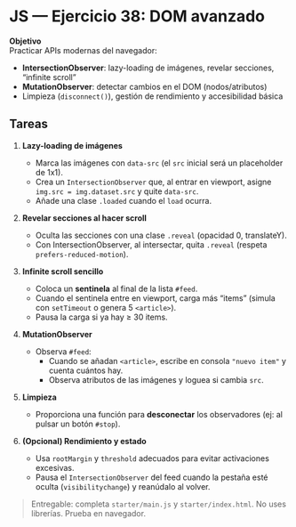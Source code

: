 # JS — Ejercicio 38: DOM avanzado

**Objetivo**  
Practicar APIs modernas del navegador:

- **IntersectionObserver**: lazy-loading de imágenes, revelar secciones, “infinite scroll”
- **MutationObserver**: detectar cambios en el DOM (nodos/atributos)
- Limpieza (`disconnect()`), gestión de rendimiento y accesibilidad básica

## Tareas

1. **Lazy-loading de imágenes**

   - Marca las imágenes con `data-src` (el `src` inicial será un placeholder de 1x1).
   - Crea un `IntersectionObserver` que, al entrar en viewport, asigne `img.src = img.dataset.src` y quite `data-src`.
   - Añade una clase `.loaded` cuando el `load` ocurra.

2. **Revelar secciones al hacer scroll**

   - Oculta las secciones con una clase `.reveal` (opacidad 0, translateY).
   - Con IntersectionObserver, al intersectar, quita `.reveal` (respeta `prefers-reduced-motion`).

3. **Infinite scroll sencillo**

   - Coloca un **sentinela** al final de la lista `#feed`.
   - Cuando el sentinela entre en viewport, carga más “items” (simula con `setTimeout` o genera 5 `<article>`).
   - Pausa la carga si ya hay ≥ 30 items.

4. **MutationObserver**

   - Observa `#feed`:
     - Cuando se añadan `<article>`, escribe en consola `"nuevo item"` y cuenta cuántos hay.
     - Observa atributos de las imágenes y loguea si cambia `src`.

5. **Limpieza**

   - Proporciona una función para **desconectar** los observadores (ej: al pulsar un botón `#stop`).

6. **(Opcional) Rendimiento y estado**
   - Usa `rootMargin` y `threshold` adecuados para evitar activaciones excesivas.
   - Pausa el `IntersectionObserver` del feed cuando la pestaña esté oculta (`visibilitychange`) y reanúdalo al volver.

> Entregable: completa `starter/main.js` y `starter/index.html`. No uses librerías. Prueba en navegador.

